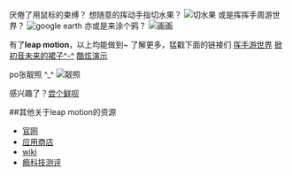厌倦了用鼠标的束缚？
想随意的挥动手指切水果？
![切水果](http://ts4.mm.bing.net/th?id=H.5026336924108251&pid=1.7&w=208&h=148&c=7&rs=1)
或是挥挥手周游世界？
![google earth](http://ts2.mm.bing.net/th?id=H.5007520664585789&pid=1.7&w=262&h=136&c=7&rs=1)
亦或是来涂个鸦？
![画画](http://ts1.mm.bing.net/th?id=H.5009101201868836&pid=1.7&w=262&h=137&c=7&rs=1)

有了**leap motion**，以上均能做到~
了解更多，猛戳下面的链接们
 [挥手游世界](http://www.tudou.com/programs/view/ndJ0l7N43uQ/?resourceId=103356984_06_02_99)
[掀初音未来的裙子^-^](http://www.tudou.com/programs/view/IFoKGq_2t4g/)
[酷炫演示](http://www.tudou.com/programs/view/6VjHH8lD1YM/)

po张靓照 ^_^
![靓照](http://www.blogcdn.com/cn.engadget.com/media/2013/07/dsc02069-1337907206.jpg)



感兴趣了？[尝个鲜呗](http://s.click.taobao.com/t?e=zGU34CA7K%2BPkqB07S4%2FK0CITy7klxxrJ35Nnc0lhsbQADHWEMEFK0k3EcrcRpLC221LEz0fljpTBg97bFco0e6rtDY1acEvC0ITXn%2BDSrgVcsw%3D%3D)

##其他关于leap motion的资源

* [官网](https://www.leapmotion.com/)
* [应用商店](https://airspace.leapmotion.com/)
* [wiki](http://en.wikipedia.org/wiki/Leap_motion)
* [瘾科技测评](http://cn.engadget.com/2013/09/01/leap-motion-review/)



